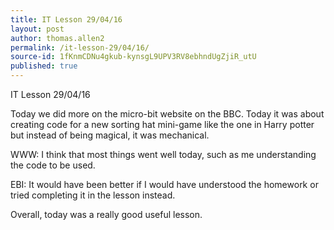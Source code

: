 ```yaml
---
title: IT Lesson 29/04/16
layout: post
author: thomas.allen2
permalink: /it-lesson-29/04/16/
source-id: 1fKnmCDNu4gkub-kynsgL9UPV3RV8ebhndUgZjiR_utU
published: true
---
```

IT Lesson 29/04/16

Today we did more on the micro-bit website on the BBC. Today it was about creating code for a new sorting hat mini-game like the one in Harry potter but instead of being magical, it was mechanical.

WWW: I think that most things went well today, such as me understanding the code to be used.

EBI: It would have been better if I would have understood the homework or tried completing it in the lesson instead.

 

Overall, today was a really good useful lesson.

